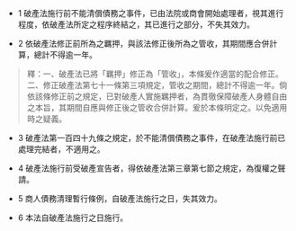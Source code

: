 * 1 破產法施行前不能清償債務之事件，已由法院或商會開始處理者，視其進行程度，依破產法所定之程序終結之，其已進行之部分，不失其效力。

* 2 依破產法修正前所為之羈押，與該法修正後所為之管收，其期間應合併計算，總計不得逾一年。

> 釋：一、破產法已將「羈押」修正為「管收」，本條爰作適當的配合修正。二、修正破產法第七十一條第三項規定，管收之期間，總計不得逾一年。倘依該條修正前之規定，已對破產人實施羈押者，為貫徹保障破產人身體自由之本旨，其期間自應與修正後之管收合併計算。爰於本條明定之。以免適用時之疑義。

* 3 破產法第一百四十九條之規定，於不能清償債務之事件，在破產法施行前已處理完結者，不適用之。

* 4 破產法施行前受破產宣告者，得依破產法第三章第七節之規定，為復權之聲請。

* 5 商人債務清理暫行條例，自破產法施行之日，失其效力。

* 6 本法自破產法施行之日施行。

